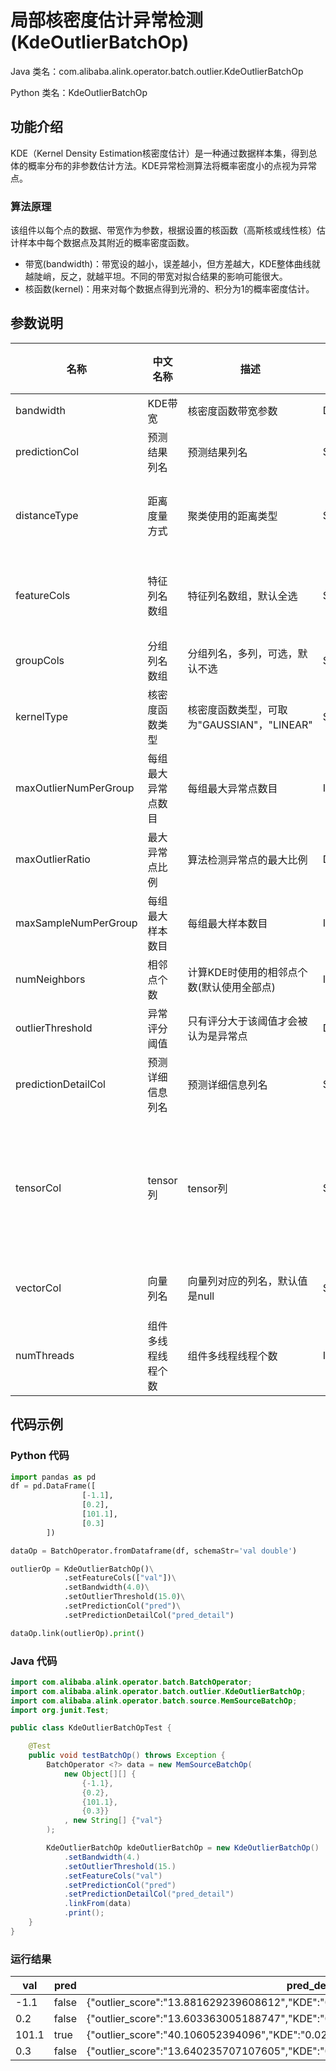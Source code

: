 # 局部核密度估计异常检测 (KdeOutlierBatchOp)
Java 类名：com.alibaba.alink.operator.batch.outlier.KdeOutlierBatchOp

Python 类名：KdeOutlierBatchOp


## 功能介绍

KDE（Kernel Density Estimation核密度估计）是一种通过数据样本集，得到总体的概率分布的非参数估计方法。KDE异常检测算法将概率密度小的点视为异常点。

### 算法原理

该组件以每个点的数据、带宽作为参数，根据设置的核函数（高斯核或线性核）估计样本中每个数据点及其附近的概率密度函数。

- 带宽(bandwidth)：带宽设的越小，误差越小，但方差越大，KDE整体曲线就越陡峭，反之，就越平坦。不同的带宽对拟合结果的影响可能很大。
- 核函数(kernel)：用来对每个数据点得到光滑的、积分为1的概率密度估计。

## 参数说明

| 名称 | 中文名称 | 描述 | 类型 | 是否必须？ | 取值范围 | 默认值 |
| --- | --- | --- | --- | --- | --- | --- |
| bandwidth | KDE带宽 | 核密度函数带宽参数 | Double | ✓ | [0.0, +inf) |  |
| predictionCol | 预测结果列名 | 预测结果列名 | String | ✓ |  |  |
| distanceType | 距离度量方式 | 聚类使用的距离类型 | String |  | "EUCLIDEAN", "COSINE", "INNERPRODUCT", "CITYBLOCK", "JACCARD", "PEARSON" | "EUCLIDEAN" |
| featureCols | 特征列名数组 | 特征列名数组，默认全选 | String[] |  | 所选列类型为 [BIGDECIMAL, BIGINTEGER, BYTE, DOUBLE, FLOAT, INTEGER, LONG, SHORT] | null |
| groupCols | 分组列名数组 | 分组列名，多列，可选，默认不选 | String[] |  |  | null |
| kernelType | 核密度函数类型 | 核密度函数类型，可取为"GAUSSIAN"，"LINEAR" | String |  | "GAUSSIAN", "LINEAR" | "GAUSSIAN" |
| maxOutlierNumPerGroup | 每组最大异常点数目 | 每组最大异常点数目 | Integer |  |  |  |
| maxOutlierRatio | 最大异常点比例 | 算法检测异常点的最大比例 | Double |  |  |  |
| maxSampleNumPerGroup | 每组最大样本数目 | 每组最大样本数目 | Integer |  |  |  |
| numNeighbors | 相邻点个数 | 计算KDE时使用的相邻点个数(默认使用全部点) | Integer |  |  | -1 |
| outlierThreshold | 异常评分阈值 | 只有评分大于该阈值才会被认为是异常点 | Double |  |  |  |
| predictionDetailCol | 预测详细信息列名 | 预测详细信息列名 | String |  |  |  |
| tensorCol | tensor列 | tensor列 | String |  | 所选列类型为 [BOOL_TENSOR, BYTE_TENSOR, DOUBLE_TENSOR, FLOAT_TENSOR, INT_TENSOR, LONG_TENSOR, STRING, STRING_TENSOR, TENSOR, UBYTE_TENSOR] | null |
| vectorCol | 向量列名 | 向量列对应的列名，默认值是null | String |  | 所选列类型为 [DENSE_VECTOR, SPARSE_VECTOR, STRING, VECTOR] | null |
| numThreads | 组件多线程线程个数 | 组件多线程线程个数 | Integer |  |  | 1 |

## 代码示例


### Python 代码

``` python
import pandas as pd
df = pd.DataFrame([
                [-1.1],
                [0.2],
                [101.1],
                [0.3]
        ])

dataOp = BatchOperator.fromDataframe(df, schemaStr='val double')

outlierOp = KdeOutlierBatchOp()\
			.setFeatureCols(["val"])\
			.setBandwidth(4.0)\
			.setOutlierThreshold(15.0)\
			.setPredictionCol("pred")\
			.setPredictionDetailCol("pred_detail")

dataOp.link(outlierOp).print()
```

### Java 代码

``` java 
import com.alibaba.alink.operator.batch.BatchOperator;
import com.alibaba.alink.operator.batch.outlier.KdeOutlierBatchOp;
import com.alibaba.alink.operator.batch.source.MemSourceBatchOp;
import org.junit.Test;

public class KdeOutlierBatchOpTest {

	@Test
	public void testBatchOp() throws Exception {
		BatchOperator <?> data = new MemSourceBatchOp(
			new Object[][] {
				{-1.1},
				{0.2},
				{101.1},
				{0.3}}
			, new String[] {"val"}
		);

		KdeOutlierBatchOp kdeOutlierBatchOp = new KdeOutlierBatchOp()
			.setBandwidth(4.)
			.setOutlierThreshold(15.)
			.setFeatureCols("val")
			.setPredictionCol("pred")
			.setPredictionDetailCol("pred_detail")
			.linkFrom(data)
			.print();
	}
}
```

### 运行结果

| val |pred| pred_detail                                                                                  |
|-----|----|------------------------------------------------------------------------------------------|
| -1.1 |false| {"outlier_score":"13.881629239608612","KDE":"0.0720376537032619","is_outlier":"false"}   |
| 0.2 |false| {"outlier_score":"13.603363005188747","KDE":"0.07351123392197714","is_outlier":"false"}  |
| 101.1 |true| {"outlier_score":"40.106052394096","KDE":"0.02493389252508955","is_outlier":"true"}      |
| 0.3 |false| {"outlier_score":"13.640235707107605","KDE":"0.07331251610842206","is_outlier":"false"}  |
